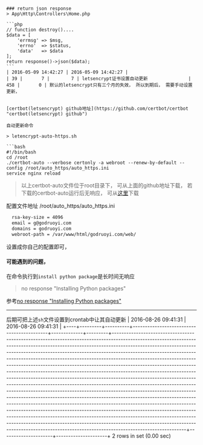 ```

### return json response
> App\Http\Controllers\Home.php

```php
// function destroy()....
$data = [
	'errmsg' => $msg,
	'errno'  => $status,
	'data'   => $data
];
return response()->json($data);
```                                                                                             | 2016-05-09 14:42:27 | 2016-05-09 14:42:27 |
| 39 |       7 |        7 | letsencrypt证书设置自动更新               |         458 |       0 | 默认的letsencrypt只有三个月的失效， 所以到期后， 需要手动设置更新，


[certbot(letsencrypt) github地址](https://github.com/certbot/certbot "certbot(letsencrypt) github")

自动更新命令

> letencrypt-auto-https.sh

```bash
#!/bin/bash
cd /root
./certbot-auto --verbose certonly -a webroot --renew-by-default --config /root/auto_https/auto_https.ini
service nginx reload
```

> 以上certbot-auto文件位于root目录下， 可从上面的github地址下载， 若下载的certbot-auto运行后无响应， 可从[这里](https://godruoyi.com/images/products/certbot-auto.txt)下载


配置文件地址 /root/auto_https/auto_https.ini

```bash
  rsa-key-size = 4096
  email = g@godruoyi.com
  domains = godruoyi.com
  webroot-path = /var/www/html/godruoyi.com/web/
```

设置成你自己的配置即可，

#### 可能遇到的问题，

在命令执行到`install python package`是长时间无响应

> no response "Installing Python packages"

参考[no response "Installing Python packages"](https://github.com/certbot/certbot/issues/2516)

-----------

后期可把上述`sh`文件设置到crontab中让其自动更新 | 2016-08-26 09:41:31 | 2016-08-26 09:41:31 |
+----+---------+----------+-------------------------------------------+-------------+---------+------------------------------------------------------------------------------------------------------------------------------------------------------------------------------------------------------------------------------------------------------------------------------------------------------------------------------------------------------------------------------------------------------------------------------------------------------------------------------------------------------------------------------------------------------------------------------------------------------------------------------------------------------------------------------------------------------------------------------------------------------------------------------------------------------------------------------------------------------------------------------------------------------------------------------------------------------------------------------------------------------------------------------------------------------------------------------------------------------------------------------------------------------------------------------------------------------------------------------------------------+---------------------+---------------------+
2 rows in set (0.00 sec)
